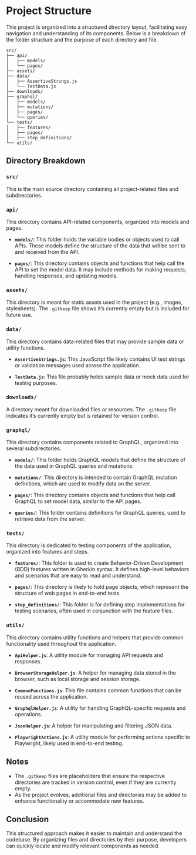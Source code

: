 # Project Structure

This project is organized into a structured directory layout, facilitating easy navigation and understanding of its components. Below is a breakdown of the folder structure and the purpose of each directory and file.

```
src/
├── api/
│   ├── models/
│   └── pages/
├── assets/
├── data/
│   ├── AssertiveStrings.js
│   └── TestData.js
├── downloads/
├── graphql/
│   ├── models/
│   ├── mutations/
│   ├── pages/
│   └── queries/
└── tests/
│   ├── features/
│   ├── pages/
│   ├── step_definitions/
└── utils/
```


## Directory Breakdown

### `src/`
This is the main source directory containing all project-related files and subdirectories.

### `api/`
This directory contains API-related components, organized into models and pages.

- **`models/`**: This folder holds the variable bodies or objects used to call APIs. These models define the structure of the data that will be sent to and received from the API.

- **`pages/`**: This directory contains objects and functions that help call the API to set the model data. It may include methods for making requests, handling responses, and updating models.

### `assets/`
This directory is meant for static assets used in the project (e.g., images, stylesheets). The `.gitkeep` file shows it’s currently empty but is included for future use.

### `data/`
This directory contains data-related files that may provide sample data or utility functions.

- **`AssertiveStrings.js`**: This JavaScript file likely contains UI text strings or validation messages used across the application.

- **`TestData.js`**: This file probably holds sample data or mock data used for testing purposes.

### `downloads/`
A directory meant for downloaded files or resources. The `.gitkeep` file indicates it’s currently empty but is retained for version control.

### `graphql/`
This directory contains components related to GraphQL, organized into several subdirectories.

- **`models/`**: This folder holds GraphQL models that define the structure of the data used in GraphQL queries and mutations.

- **`mutations/`**: This directory is intended to contain GraphQL mutation definitions, which are used to modify data on the server.

- **`pages/`**: This directory contains objects and functions that help call GraphQL to set model data, similar to the API pages.

- **`queries/`**: This folder contains definitions for GraphQL queries, used to retrieve data from the server.

### `tests/`
This directory is dedicated to testing components of the application, organized into features and steps.

- **`features/`**: This folder is used to create Behavior-Driven Development (BDD) features written in Gherkin syntax. It defines high-level behaviors and scenarios that are easy to read and understand.

- **`pages/`**: This directory is likely to hold page objects, which represent the structure of web pages in end-to-end tests.

- **`step_definitions/`**: This folder is for defining step implementations for testing scenarios, often used in conjunction with the feature files.

### `utils/`
This directory contains utility functions and helpers that provide common functionality used throughout the application.

- **`ApiHelper.js`**: A utility module for managing API requests and responses.

- **`BrowserStorageHelper.js`**: A helper for managing data stored in the browser, such as local storage and session storage.

- **`CommonFunctions.js`**: This file contains common functions that can be reused across the application.

- **`GraphqlHelper.js`**: A utility for handling GraphQL-specific requests and operations.

- **`JsonHelper.js`**: A helper for manipulating and filtering JSON data.

- **`PlaywrightActions.js`**: A utility module for performing actions specific to Playwright, likely used in end-to-end testing.


## Notes

- The `.gitkeep` files are placeholders that ensure the respective directories are tracked in version control, even if they are currently empty.
- As the project evolves, additional files and directories may be added to enhance functionality or accommodate new features.

## Conclusion

This structured approach makes it easier to maintain and understand the codebase. By organizing files and directories by their purpose, developers can quickly locate and modify relevant components as needed.
